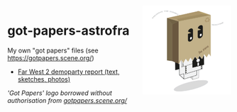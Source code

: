 <img src="img/header_weiss.png" align="right" width="200"/>

# got-papers-astrofra
My own "got papers" files (see https://gotpapers.scene.org/)

- [Far West 2 demoparty report (text, sketches, photos)](Farwest-2-Report-by-Fra_2023-04-02.pdf)

_'Got Papers' logo borrowed without authorisation from [gotpapers.scene.org/](https://gotpapers.scene.org/)_
